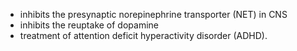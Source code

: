 - inhibits the presynaptic norepinephrine transporter (NET) in CNS
- inhibits the reuptake of dopamine
- treatment of attention deficit hyperactivity disorder (ADHD).